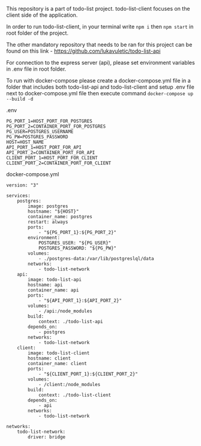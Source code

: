 This repository is a part of todo-list project. todo-list-client focuses on the client side of the application.

In order to run todo-list-client, in your terminal write `npm i` then `npm start` in root folder of the project.

The other mandatory repository that needs to be ran for this project can be found on this link - https://github.com/lukavuletic/todo-list-api

For connection to the express server (api), please set environment variables in .env file in root folder.

To run with docker-compose please create a docker-compose.yml file in a folder that includes both todo-list-api and todo-list-client and setup .env file next to docker-compose.yml file then execute command `docker-compose up --build -d`

.env
```
PG_PORT_1=HOST_PORT_FOR_POSTGRES
PG_PORT_2=CONTAINER_PORT_FOR_POSTGRES
PG_USER=POSTGRES_USERNAME
PG_PW=POSTGRES_PASSWORD
HOST=HOST_NAME
API_PORT_1=HOST_PORT_FOR_API
API_PORT_2=CONTAINER_PORT_FOR_API
CLIENT_PORT_1=HOST_PORT_FOR_CLIENT
CLIENT_PORT_2=CONTAINER_PORT_FOR_CLIENT
```

docker-compose.yml
```yml:
version: "3"

services:
    postgres:
        image: postgres
        hostname: "${HOST}"
        container_name: postgres
        restart: always
        ports:
            - "${PG_PORT_1}:${PG_PORT_2}"
        environment: 
            POSTGRES_USER: "${PG_USER}"
            POSTGRES_PASSWORD: "${PG_PW}"
        volumes: 
            - ./postgres-data:/var/lib/postgreslql/data
        networks: 
            - todo-list-network
    api:
        image: todo-list-api
        hostname: api
        container_name: api
        ports:
            - "${API_PORT_1}:${API_PORT_2}"
        volumes:
            - /api:/node_modules
        build:
            context: ./todo-list-api
        depends_on:
            - postgres
        networks: 
            - todo-list-network
    client:
        image: todo-list-client
        hostname: client
        container_name: client
        ports:
            - "${CLIENT_PORT_1}:${CLIENT_PORT_2}"
        volumes:
            - /client:/node_modules
        build:
            context: ./todo-list-client
        depends_on:
            - api
        networks: 
            - todo-list-network

networks: 
    todo-list-network:
        driver: bridge

```